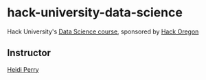# hack-university-data-science
Hack University's [Data Science course](http://www.hackoregon.org/database-cohort), sponsored by [Hack Oregon](http://hackoregon.org)

## Instructor
[Heidi Perry](www.linkedin.com/in/heidiperryphd)
